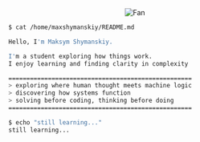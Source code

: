 <div align="center">
<img src="https://github.com/fnky/fnky/raw/fnky/img/fan-1.gif" alt="Fan" align="center">
</div>

```bash
$ cat /home/maxshymanskiy/README.md

Hello, I'm Maksym Shymanskiy.

I'm a student exploring how things work.  
I enjoy learning and finding clarity in complexity

===================================================
> exploring where human thought meets machine logic
> discovering how systems function
> solving before coding, thinking before doing
===================================================

$ echo "still learning..."
still learning...
```
